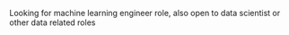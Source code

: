 Looking for machine learning engineer role, also open to data scientist or other data related roles
